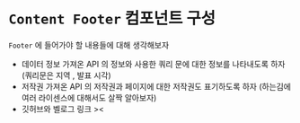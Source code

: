 # `Content Footer` 컴포넌트 구성

`Footer` 에 들어가야 할 내용들에 대해 생각해보자

- 데이터 정보
  가져온 API 의 정보와 사용한 쿼리 문에 대한 정보를 나타내도록 하자 (쿼리문은 지역 , 발표 시각)
- 저작권
  가져온 API 의 저작권과 페이지에 대한 저작권도 표기하도록 하자 (하는김에 여러 라이센스에 대해서도 살짝 알아보자)
- 깃허브와 벨로그 링크 ><
